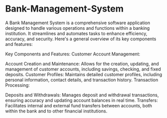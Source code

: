 # Bank-Management-System

A Bank Management System is a comprehensive software application designed to handle various operations and functions within a banking institution. It streamlines and automates tasks to enhance efficiency, accuracy, and security. Here's a general overview of its key components and features:

Key Components and Features:
Customer Account Management:

Account Creation and Maintenance: Allows for the creation, updating, and management of customer accounts, including savings, checking, and fixed deposits.
Customer Profiles: Maintains detailed customer profiles, including personal information, contact details, and transaction history.
Transaction Processing:

Deposits and Withdrawals: Manages deposit and withdrawal transactions, ensuring accuracy and updating account balances in real time.
Transfers: Facilitates internal and external fund transfers between accounts, both within the bank and to other financial institutions.
